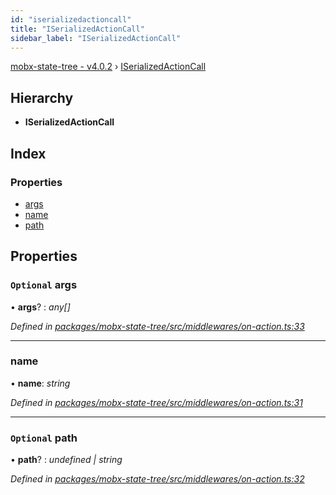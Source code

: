 ```yaml
---
id: "iserializedactioncall"
title: "ISerializedActionCall"
sidebar_label: "ISerializedActionCall"
---
```


[mobx-state-tree - v4.0.2](../index.md) › [ISerializedActionCall](iserializedactioncall.md)

## Hierarchy

* **ISerializedActionCall**

## Index

### Properties

* [args](iserializedactioncall.md#optional-args)
* [name](iserializedactioncall.md#name)
* [path](iserializedactioncall.md#optional-path)

## Properties

### `Optional` args

• **args**? : *any[]*

*Defined in [packages/mobx-state-tree/src/middlewares/on-action.ts:33](https://github.com/mobxjs/mobx-state-tree/blob/3e60f786/packages/mobx-state-tree/src/middlewares/on-action.ts#L33)*

___

###  name

• **name**: *string*

*Defined in [packages/mobx-state-tree/src/middlewares/on-action.ts:31](https://github.com/mobxjs/mobx-state-tree/blob/3e60f786/packages/mobx-state-tree/src/middlewares/on-action.ts#L31)*

___

### `Optional` path

• **path**? : *undefined | string*

*Defined in [packages/mobx-state-tree/src/middlewares/on-action.ts:32](https://github.com/mobxjs/mobx-state-tree/blob/3e60f786/packages/mobx-state-tree/src/middlewares/on-action.ts#L32)*
